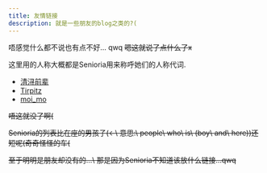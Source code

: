 ```yaml
---
title: 友情链接
description: 就是一些朋友的blog之类的?(
---
```


唔感觉什么都不说也有点不好... qwq
~~嗯这就说了点什么了x~~

这里用的人称大概都是Senioria用来称呼她们的人称代词.

- [清浔前辈](https://cmath.cc)
- [Tirpitz](https://tirpitz.xyz)
- [moi_mo](https://rain.moimo.me)

~~唔这就没了啊(~~

~~Senioria的列表比在座的男孩子(<-\ 意思:\ people\ who\ is\ (boy\ and\ here))还短呢(奇奇怪怪的车(~~

~~至于明明是朋友却没有的...\ 那是因为Senioria不知道该放什么链接...qwq~~

